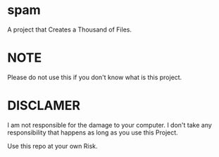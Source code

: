 # spam
A project that Creates a Thousand of Files.

# NOTE
Please do not use this if you don't know what is this project.

# DISCLAMER
I am not responsible for the damage to your computer. 
I don't take any responsibility that happens as long as you use this Project.

Use this repo at your own Risk.
